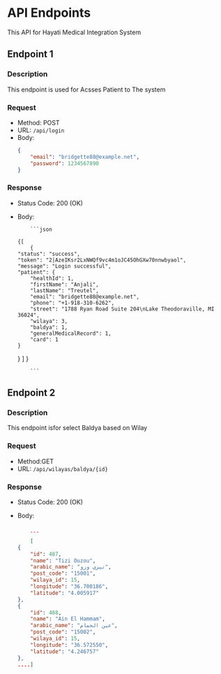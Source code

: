 # API Endpoints

This API for Hayati Medical Integration System

## Endpoint 1

### Description

This endpoint is used for Acsses Patient to The system

### Request

-   Method: POST
-   URL: `/api/login`
-   Body:
    ```json
    {
        "email": "bridgette88@example.net",
        "password": 1234567890
    }
    ```

### Response

-   Status Code: 200 (OK)
-   Body:

            ```json

        {[
            {
        "status": "success",
        "token": "2|AzeIKsr2LxNWQf9vc4m1oJC45OhGXw70nnwbyaol",
        "message": "Login successful",
        "patient": {
            "healthId": 1,
            "firstName": "Anjali",
            "lastName": "Treutel",
            "email": "bridgette88@example.net",
            "phone": "+1-918-310-6262",
            "street": "1788 Ryan Road Suite 204\nLake Theodoraville, MI 36024",
            "wilaya": 3,
            "baldya": 1,
            "generalMedicalRecord": 1,
            "card": 1
        }

    }
    ]
    }

            ```

## Endpoint 2

### Description

This endpoint isfor select Baldya based on Wilay

### Request

-   Method:GET
-   URL: `/api/wilayas/baldya/{id}`

### Response

-   Status Code: 200 (OK)
-   Body:

    ````json

        ```
        [
    {
        "id": 487,
        "name": "Tizi Ouzou",
        "arabic_name": "تيزي وزو",
        "post_code": "15001",
        "wilaya_id": 15,
        "longitude": "36.700186",
        "latitude": "4.005917"
    },
    {
        "id": 488,
        "name": "Ain El Hammam",
        "arabic_name": "عين الحمام",
        "post_code": "15002",
        "wilaya_id": 15,
        "longitude": "36.572550",
        "latitude": "4.246757"
    },
    ....]

    ````
